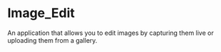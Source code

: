 # Image_Edit
An application that allows you to edit images by capturing them live or uploading them from a gallery.

